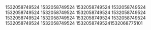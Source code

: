 1532058749524
1532058749524
1532058749524
1532058749524
1532058749524
1532058749524
1532058749524
1532058749524
1532058749524
1532058749524
1532058749524
1532058749524
1532058749524
1532058749524
15320587495241532068775101